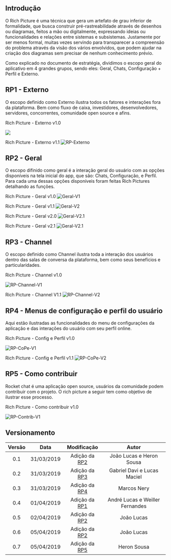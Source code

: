 ## Introdução

O Rich Picture é uma técnica que gera um artefato de grau inferior de formalidade, que busca construir pré-rastreabilidade através de desenhos ou diagramas, feitos a mão ou digitalmente, expressando ideias ou funcionalidades e relações entre sistemas e subsistemas. Justamente por ser menos formal, muitas vezes servindo para transparecer a compreensão do problema através da visão dos vários envolvidos, que podem ajudar na criação dos diagramas sem precisar de nenhum conhecimento prévio.

Como explicado no documento de estratégia, dividimos o escopo geral do aplicativo em 4 grandes grupos, sendo eles: Geral, Chats, Configuração + Perfil  e Externo.

## RP1 - Externo

O escopo definido como Externo ilustra todos os fatores e interações fora da plataforma. Bem como fluxo de caixa, investidores, desenvolvedores, servidores, concorrentes, comunidade open source e afins.

Rich Picture - Externo v1.0

![](../img/PreRastreabilidade/externo-v1.jpg)

Rich Picture - Externo v1.1
![RP-Externo](../img/PreRastreabilidade/RichPicture_Externo.png)

## RP2 - Geral

O escopo difinido como geral é a interação geral do usuário com as opções disponíveis na tela inicial do app, que são: Chats, Configuração, e Perfil. Para cada uma dessas opções disponíveis foram feitas Rich Pictures detalhando as funções.

Rich Picture - Geral v1.0
![Geral-V1](../img/PreRastreabilidade/geral-v1.jpg)

Rich Picture - Geral v1.1
![Geral-V2](../img/PreRastreabilidade/RichPicture_Geral.png)

Rich Picture - Geral v2.0
![Geral-V2.1](../img/PreRastreabilidade/GeralV2.jpg)

Rich Picture - Geral v2.1
![Geral-V2.1](../img/PreRastreabilidade/GeralV2.1.png)


## RP3 - Channel

O escopo definido como Channel ilustra toda a interação dos usuários dentro das salas de conversa da plataforma, bem como seus benefícios e particularidades.

Rich Picture - Channel v1.0

![RP-Channel-V1](../img/PreRastreabilidade/channel-v1.jpg)

Rich Picture - Channel V1.1
![RP-Channel-V2](../img/PreRastreabilidade/RichPicture_Channel.png)

## RP4 - Menus de configuração e perfil do usuário

Aqui estão ilustradas as funcionalidades do menu de configurações da aplicação e das interações do usuário com seu perfil online.

Rich Picture - Config e Perfil v1.0

![RP-CoPe-V1](../img/PreRastreabilidade/CoPe-v1.jpg)

Rich Picture - Config e Perfil v1.1
![RP-CoPe-V2](../img/PreRastreabilidade/RichPicture-CoPe.png)

## RP5 - Como contribuir

Rocket chat é uma aplicação open source,  usuários da comunidade podem contribuir com o projeto. O rich picture a seguir tem como objetivo de ilustrar esse processo.

Rich Picture - Como contribuir v1.0

![RP-Contrib-V1](../img/PreRastreabilidade/Contrib-v1.jpg)


## Versionamento

|  Versão | Data | Modificação | Autor |
|  :------: | :------: | :------: | :------: |
|  0.1 | 31/03/2019 | Adição da [RP2](#rp2-geral) | João Lucas e Heron Sousa|
|  0.2 | 31/03/2019 | Adição da [RP3](#rp3-channel) | Gabriel Davi e Lucas Maciel|
|  0.3 | 31/03/2019 | Adição da [RP4](#rp4-menus-de-configuração-e-perfil-do-usuário) | Marcos Nery |
|  0.4 | 01/04/2019 | Adição da [RP1](#rp1-externo) | André Lucas e Weiller Fernandes |
|  0.5 | 02/04/2019 | Adição da [RP2](#rp2-geral)  | João Lucas |
|  0.6 | 05/04/2019 | Adição da [RP2](#rp2-geral)  | João Lucas |
|  0.7 | 05/04/2019 | Adição da [RP5](#rp5-contrib)  | Heron Sousa |
